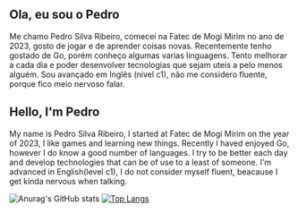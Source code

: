 ## Ola, eu sou o Pedro
Me chamo Pedro Silva Ribeiro, comecei na Fatec de Mogi Mirim no ano de 2023, gosto de jogar e de aprender coisas novas. Recentemente tenho gostado de Go, porém conheço algumas varias linguagens.
Tento melhorar a cada dia e poder desenvolver tecnologias que sejam uteis a pelo menos alguém.
Sou avançado em Inglês (nivel c1), não me considero fluente, porque fico meio nervoso falar.

## Hello, I'm Pedro
My name is Pedro Silva Ribeiro, I started at Fatec de Mogi Mirim on the year of 2023, I like games and learning new things. Recently I haved enjoyed Go, however I do know a good number of languages.
I try to be better each day and develop technologies that can be of use to a least of someone.
I'm advanced in English(level c1), I do not consider myself fluent, beacause I get kinda nervous when talking.


![Anurag's GitHub stats](https://github-readme-stats.vercel.app/api?username=pedro21ribeiro&show_icons=true&theme=ayu-mirage)
[![Top Langs](https://github-readme-stats.vercel.app/api/top-langs/?username=pedro21ribeiro&theme=ayu-mirage&show_icons=true&layout=donut&hide=c,c%2B%2B)](https://github.com/anuraghazra/github-readme-stats)

<!--
**pedro21Ribeiro/pedro21ribeiro** is a ✨ _special_ ✨ repository because its `README.md` (this file) appears on your GitHub profile.

Here are some ideas to get you started:

- 🔭 I’m currently working on ...
- 🌱 I’m currently learning ...
- 👯 I’m looking to collaborate on ...
- 🤔 I’m looking for help with ...
- 💬 Ask me about ...
- 📫 How to reach me: ...
- 😄 Pronouns: ...
- ⚡ Fun fact: ...
-->

